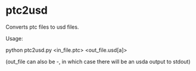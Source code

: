 # ptc2usd
Converts ptc files to usd files.

Usage:

python ptc2usd.py <in_file.ptc> <out_file.usd[a]>

(out_file can also be -, in which case there will be an usda output to stdout)

